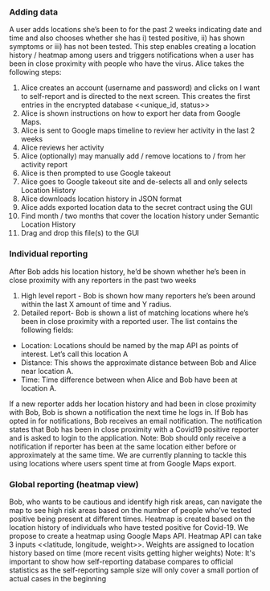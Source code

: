 ### Adding data
A user adds locations she’s been to for the past 2 weeks indicating date and time and also chooses whether she has i) tested positive, ii) has shown symptoms or iii) has not been tested. This step enables creating a location history / heatmap among users and triggers notifications when a user has been in close proximity with people who have the virus. Alice takes the following steps:
1. Alice creates an account (username and password) and clicks on I want to self-report and is directed to the next screen. This creates the first entries in the encrypted database <<unique_id, status>> 
2. Alice is shown instructions on how to export her data from Google Maps.
3. Alice is sent to Google maps timeline to review her activity in the last 2 weeks
4. Alice reviews her activity
5. Alice (optionally) may manually add / remove locations to / from her activity report
6. Alice is then prompted to use Google takeout
7. Alice goes to Google takeout site and de-selects all and only selects Location History
8. Alice downloads location history in JSON format
9. Alice adds exported location data to the secret contract using the GUI
10. Find month / two months that cover the location history under Semantic Location History
11. Drag and drop this file(s) to the GUI




### Individual reporting
After Bob adds his location history, he’d be shown whether he’s been in close proximity with any reporters in the past two weeks
1. High level report - Bob is shown how many reporters he’s been around within the last X amount of time and Y radius.
2. Detailed report- Bob is shown a list of matching locations where he’s been in close proximity with a reported user. The list contains the following fields:
- Location: Locations should be named by the map API as points of interest. Let’s call this location A
- Distance: This shows the approximate distance between Bob and Alice near location A.
- Time: Time difference between when Alice and Bob have been at location A.

If a new reporter adds her location history and had been in close proximity with Bob, Bob is shown a notification the next time he logs in. If Bob has opted in for notifications, Bob receives an email notification. The notification states that Bob has been in close proximity with a Covid19 positive reporter and is asked to login to the application. 
Note: Bob should only receive a notification if reporter has been at the same location either before or approximately at the same time. We are currently planning to tackle this using locations where users spent time at from Google Maps export.

### Global reporting (heatmap view)
Bob, who wants to be cautious and identify high risk areas, can navigate the map to see high risk areas based on the number of people who’ve tested positive being present at different times.
Heatmap is created based on the location history of individuals who have tested positive for Covid-19. We propose to create a heatmap using Google Maps API. Heatmap API can take 3 inputs  <<latitude, longitude, weight>>. Weights are assigned to location history based on time (more recent visits getting higher weights)
Note: It's important to show how self-reporting database compares to official statistics as the self-reporting sample size will only cover a small portion of actual cases in the beginning



